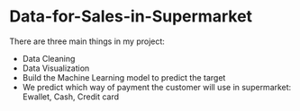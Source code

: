 # Data-for-Sales-in-Supermarket
There are three main things in my project:
+ Data Cleaning 
+ Data Visualization
+ Build the Machine Learning model to predict the target 
+ We predict which way of payment the customer will use in supermarket: Ewallet, Cash, Credit card 
